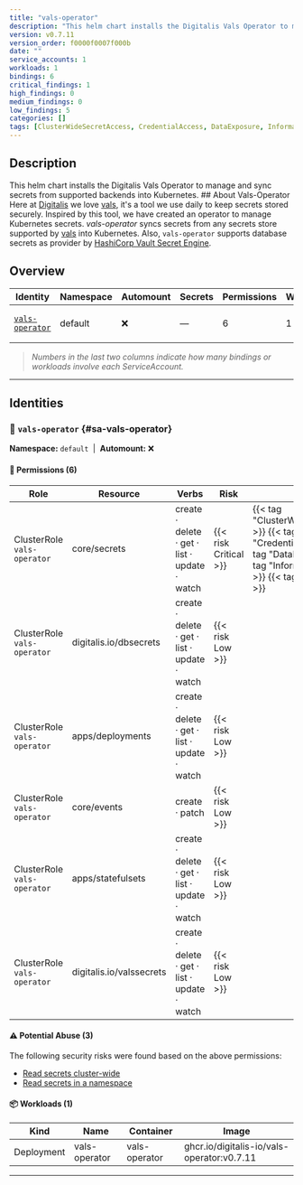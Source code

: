```yaml
---
title: "vals-operator"
description: "This helm chart installs the Digitalis Vals Operator to manage and sync secrets from supported backends into Kubernetes. ## About Vals-Operator Here at [Digitalis](https://digitalis.io) we love [vals](https://github.com/helmfile/vals), it's a tool we use daily to keep secrets stored securely. Inspired by this tool, we have created an operator to manage Kubernetes secrets. *vals-operator* syncs secrets from any secrets store supported by [vals](https://github.com/helmfile/vals) into Kubernetes. Also, `vals-operator` supports database secrets as provider by [HashiCorp Vault Secret Engine](https://developer.hashicorp.com/vault/docs/secrets/databases). "
version: v0.7.11
version_order: f0000f0007f000b
date: ""
service_accounts: 1
workloads: 1
bindings: 6
critical_findings: 1
high_findings: 0
medium_findings: 0
low_findings: 5
categories: []
tags: [ClusterWideSecretAccess, CredentialAccess, DataExposure, InformationDisclosure, SecretAccess, letter-V]
---
```


## Description

This helm chart installs the Digitalis Vals Operator to manage and sync secrets from supported backends into Kubernetes. ## About Vals-Operator Here at [Digitalis](https://digitalis.io) we love [vals](https://github.com/helmfile/vals), it's a tool we use daily to keep secrets stored securely. Inspired by this tool, we have created an operator to manage Kubernetes secrets. _vals-operator_ syncs secrets from any secrets store supported by [vals](https://github.com/helmfile/vals) into Kubernetes. Also, `vals-operator` supports database secrets as provider by [HashiCorp Vault Secret Engine](https://developer.hashicorp.com/vault/docs/secrets/databases).

## Overview

| Identity                             | Namespace | Automount | Secrets | Permissions | Workloads | Risk                    |
| ------------------------------------ | --------- | --------- | ------- | ----------- | --------- | ----------------------- |
| [`vals-operator`](#sa-vals-operator) | default   | ❌        | —       | 6           | 1         | {{< risk "Critical" >}} |

> _Numbers in the last two columns indicate how many bindings or workloads involve each ServiceAccount._

---

## Identities

### 🤖 `vals-operator` {#sa-vals-operator}

**Namespace:** `default`  |  **Automount:** ❌

#### 🔑 Permissions (6)

| Role                        | Resource                 | Verbs                                         | Risk                  | Tags                                                                                                                                                           |
| --------------------------- | ------------------------ | --------------------------------------------- | --------------------- | -------------------------------------------------------------------------------------------------------------------------------------------------------------- |
| ClusterRole `vals-operator` | core/secrets             | create · delete · get · list · update · watch | {{< risk Critical >}} | {{< tag "ClusterWideSecretAccess" >}} {{< tag "CredentialAccess" >}} {{< tag "DataExposure" >}} {{< tag "InformationDisclosure" >}} {{< tag "SecretAccess" >}} |
| ClusterRole `vals-operator` | digitalis.io/dbsecrets   | create · delete · get · list · update · watch | {{< risk Low >}}      |                                                                                                                                                                |
| ClusterRole `vals-operator` | apps/deployments         | create · delete · get · list · update · watch | {{< risk Low >}}      |                                                                                                                                                                |
| ClusterRole `vals-operator` | core/events              | create · patch                                | {{< risk Low >}}      |                                                                                                                                                                |
| ClusterRole `vals-operator` | apps/statefulsets        | create · delete · get · list · update · watch | {{< risk Low >}}      |                                                                                                                                                                |
| ClusterRole `vals-operator` | digitalis.io/valssecrets | create · delete · get · list · update · watch | {{< risk Low >}}      |                                                                                                                                                                |

#### ⚠️ Potential Abuse (3)

The following security risks were found based on the above permissions:

- [Read secrets cluster-wide](/rules/1010)
- [Read secrets in a namespace](/rules/1011)

#### 📦 Workloads (1)

| Kind       | Name          | Container     | Image                                      |
| ---------- | ------------- | ------------- | ------------------------------------------ |
| Deployment | vals-operator | vals-operator | ghcr.io/digitalis-io/vals-operator:v0.7.11 |

---
